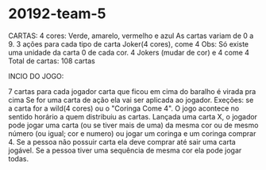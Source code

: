 # 20192-team-5
CARTAS:
4 cores: Verde, amarelo, vermelho e azul As cartas variam de 0 a 9. 3 ações para cada tipo de carta Joker(4 cores), come 4 Obs: Só existe uma unidade da carta 0 de cada cor. 4 Jokers (mudar de cor) e 4 come 4 Total de cartas: 108 cartas

INCIO DO JOGO:

7 cartas para cada jogador carta que ficou em cima do baralho é virada pra cima Se for uma carta de ação ela vai ser aplicada ao jogador. Exeções: se a carta for a wild(4 cores) ou o "Coringa Come 4". O jogo acontece no sentido horário a quem distribuiu as cartas. Lançada uma carta X, o jogador pode jogar uma carta (ou se tiver mais de uma) da mesma cor ou de mesmo número (ou igual; cor e numero) ou jogar um coringa e um coringa comprar 4. Se a pessoa não possuir carta ela deve comprar até sair uma carta jogável. Se a pessoa tiver uma sequência de mesma cor ela pode jogar todas.
